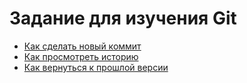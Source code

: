 # Задание для изучения Git
- [Как сделать новый коммит](./commit_help.md)
- [Как просмотреть историю](./log_help.md) 
- [Как вернуться к прошлой версии](./reset_help.md)
